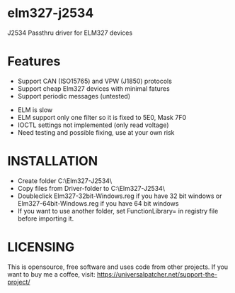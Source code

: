 # elm327-j2534
J2534 Passthru driver for ELM327 devices

# Features
+ Support CAN (ISO15765) and VPW (J1850) protocols
+ Support cheap Elm327 devices with minimal fatures
+ Support periodic messages (untested)
- ELM is slow
- ELM support only one filter so it is fixed to 5E0, Mask 7F0
- IOCTL settings not implemented (only read voltage)
- Need testing and possible fixing, use at your own risk

# INSTALLATION
* Create folder C:\Elm327-J2534\
* Copy files from Driver-folder to C:\Elm327-J2534\
* Doubleclick Elm327-32bit-Windows.reg if you have 32 bit windows or Elm327-64bit-Windows.reg if you have 64 bit windows
* If you want to use another folder, set FunctionLibrary= in registry file before importing it.

# LICENSING
This is opensource, free software and uses code from other projects. 
If you want to buy me a coffee, visit:
https://universalpatcher.net/support-the-project/

